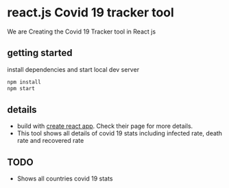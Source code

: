 # react.js Covid 19 tracker tool

We are Creating the Covid 19 Tracker tool in React js


## getting started

install dependencies and start local dev server

```sh
npm install
npm start
```

## details
- build with [create react app](https://github.com/facebookincubator/create-react-app). Check their page for more details.
- This tool shows all details of covid 19 stats including infected rate, death rate and recovered rate

## TODO
- Shows all countries covid 19 stats

